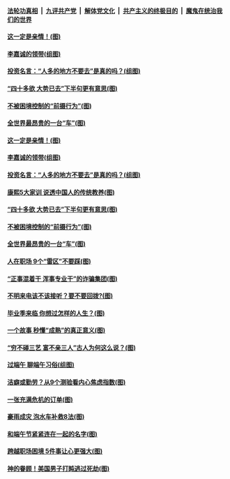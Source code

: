 

####  [法轮功真相](../../../../basic/blob/master/README.md?t=06281502) &nbsp;|&nbsp; [九评共产党](../../../../9ping.md/blob/master/README.md?t=06281502) &nbsp;|&nbsp; [解体党文化](../../../../jtdwh.md/blob/master/README.md?t=06281502)  &nbsp;|&nbsp; [共产主义的终极目的](../../../../gczydzjmd.md/blob/master/README.md?t=06281502) &nbsp;|&nbsp; [魔鬼在统治我们的世界](../../../../mgztzwmdsj.md/blob/master/README.md?t=06281502) 

#### [这一定是亲情！(图)](../pages/p8/937905.md?t=06281502) 

#### [李嘉诚的领带(组图)](../pages/p8/937484.md?t=06281502) 

#### [投资名言：“人多的地方不要去”是真的吗？(组图)](../pages/p8/937855.md?t=06281502) 

#### [“四十多欲 大势已去”下半句更有意思(图)](../pages/p8/937811.md?t=06281502) 

#### [不被困境控制的“前摄行为”(图)](../pages/p8/937145.md?t=06281502) 

#### [全世界最昂贵的一台“车”(图)](../pages/p8/937477.md?t=06281502) 

#### [这一定是亲情！(图)](../pages/p8/937905.md?t=06281502) 

#### [李嘉诚的领带(组图)](../pages/p8/937484.md?t=06281502) 

#### [投资名言：“人多的地方不要去”是真的吗？(组图)](../pages/p8/937855.md?t=06281502) 

#### [康熙5大家训 说透中国人的传统教养(图)](../pages/p8/937696.md?t=06281502) 

#### [“四十多欲 大势已去”下半句更有意思(图)](../pages/p8/937811.md?t=06281502) 

#### [不被困境控制的“前摄行为”(图)](../pages/p8/937145.md?t=06281502) 

#### [全世界最昂贵的一台“车”(图)](../pages/p8/937477.md?t=06281502) 

#### [人在职场 9个“雷区”不要踩(图)](../pages/p8/937766.md?t=06281502) 

#### [“正事混着干 浑事专业干”的诈骗集团(图)](../pages/p8/937732.md?t=06281502) 

#### [不明来电该不该接听？要不要回拨?(图)](../pages/p8/936929.md?t=06281502) 

#### [毕业季来临 你想过怎样的人生？(图)](../pages/p8/937661.md?t=06281502) 

#### [一个故事 秒懂“成熟”的真正意义(图)](../pages/p8/936405.md?t=06281502) 

#### [“穷不碰三艺 富不亲三人”古人为何这么说？(图)](../pages/p8/937602.md?t=06281502) 

#### [过端午 聊端午习俗(组图)](../pages/p8/937246.md?t=06281502) 

#### [洁癖或勤劳？从9个测验看内心焦虑指数(图)](../pages/p8/937558.md?t=06281502) 

#### [一张充满危机的订单(图)](../pages/p8/936981.md?t=06281502) 

#### [豪雨成灾 泡水车补救8法(图)](../pages/p8/937526.md?t=06281502) 

#### [和端午节紧紧连在一起的名字(图)](../pages/p8/937448.md?t=06281502) 

#### [跨越职场困境 5件事让心更强大(图)](../pages/p8/937375.md?t=06281502) 

#### [神的眷顾！美国男子打盹逃过死劫(图)](../pages/p8/936985.md?t=06281502) 

